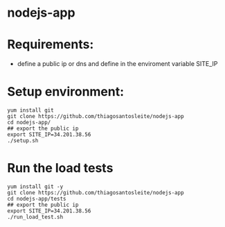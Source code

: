 # nodejs-app



# Requirements:
- define a public ip or dns and define in the enviroment variable SITE_IP

# Setup environment:
```
yum install git
git clone https://github.com/thiagosantosleite/nodejs-app
cd nodejs-app/
## export the public ip 
export SITE_IP=34.201.38.56
./setup.sh
```

# Run the load tests
````
yum install git -y 
git clone https://github.com/thiagosantosleite/nodejs-app
cd nodejs-app/tests
## export the public ip 
export SITE_IP=34.201.38.56
./run_load_test.sh
````

